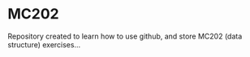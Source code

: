 # MC202

Repository created to learn how to use github, and store MC202 (data structure) exercises...  
